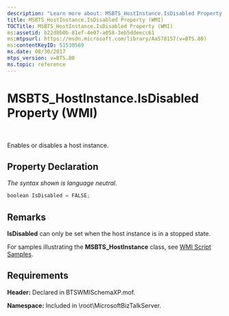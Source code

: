 ```yaml
---
description: "Learn more about: MSBTS_HostInstance.IsDisabled Property (WMI)"
title: MSBTS_HostInstance.IsDisabled Property (WMI)
TOCTitle: MSBTS_HostInstance.IsDisabled Property (WMI)
ms:assetid: b22d8b0b-81ef-4e07-a058-3eb5ddeecc61
ms:mtpsurl: https://msdn.microsoft.com/library/Aa578157(v=BTS.80)
ms:contentKeyID: 51530569
ms.date: 08/30/2017
mtps_version: v=BTS.80
ms.topic: reference
---
```


# MSBTS\_HostInstance.IsDisabled Property (WMI)

 

Enables or disables a host instance.

## Property Declaration

*The syntax shown is language neutral.*

```C#
boolean IsDisabled = FALSE;  
```

## Remarks

**IsDisabled** can only be set when the host instance is in a stopped state.

For samples illustrating the **MSBTS\_HostInstance** class, see [WMI Script Samples](wmi-script-samples.md).

## Requirements

**Header:** Declared in BTSWMISchemaXP.mof.

**Namespace:** Included in \\root\\MicrosoftBizTalkServer.

